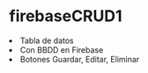 # firebaseCRUD1
<li>Tabla de datos</li>
<li>Con BBDD en Firebase</li>
<li>Botones Guardar, Editar, Eliminar</li>
